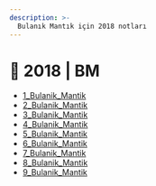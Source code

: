 ```yaml
---
description: >-
  Bulanık Mantık için 2018 notları
---
```


# 📅 2018 \| BM

<!--YPackage.YGitbookIntegration-tarafından-otomatik-oluşturulmuştur-->

- [1_Bulanik_Mantik](1_Bulanik_Mantik.pdf)
- [2_Bulanik_Mantik](2_Bulanik_Mantik.pdf)
- [3_Bulanik_Mantik](3_Bulanik_Mantik.pdf)
- [4_Bulanik_Mantik](4_Bulanik_Mantik.pdf)
- [5_Bulanik_Mantik](5_Bulanik_Mantik.pdf)
- [6_Bulanik_Mantik](6_Bulanik_Mantik.pdf)
- [7_Bulanik_Mantik](7_Bulanik_Mantik.pdf)
- [8_Bulanik_Mantik](8_Bulanik_Mantik.pdf)
- [9_Bulanik_Mantik](9_Bulanik_Mantik.pdf)

<!--YPackage.YGitbookIntegration-tarafından-otomatik-oluşturulmuştur-->
